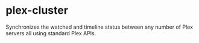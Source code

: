 # plex-cluster
Synchronizes the watched and timeline status between any number of Plex servers all using standard Plex APIs.
